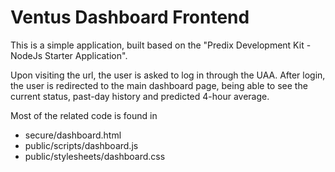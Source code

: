 Ventus Dashboard Frontend
==========================================================

This is a simple application, built based on the "Predix Development Kit - NodeJs Starter Application".

Upon visiting the url, the user is asked to log in through the UAA.
After login, the user is redirected to the main dashboard page, being able to see the current status, past-day history and predicted 4-hour average.

Most of the related code is found in
- secure/dashboard.html
- public/scripts/dashboard.js
- public/stylesheets/dashboard.css
